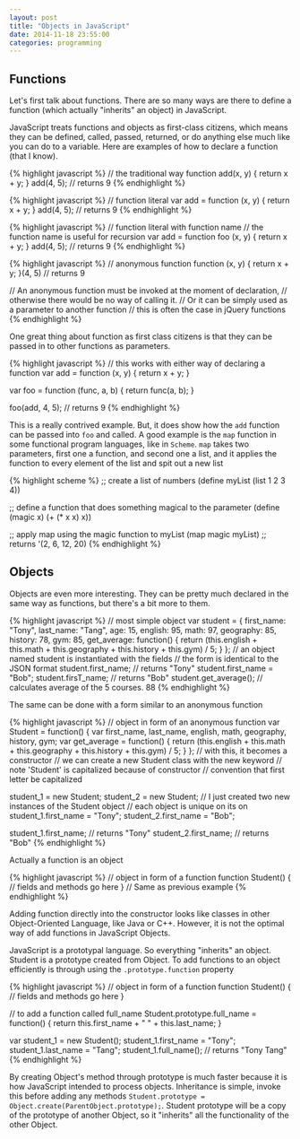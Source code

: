 ```yaml
---
layout: post
title: "Objects in JavaScript"
date: 2014-11-18 23:55:00
categories: programming
---
```


## Functions ##
Let's first talk about functions. There are so many ways are there to define a function (which actually "inherits" an object) in JavaScript.

JavaScript treats functions and objects as first-class citizens, which means they can be defined, called, passed, returned, or do anything else much like you can do to a variable. Here are examples of how to declare a function (that I know).

{% highlight javascript %}
// the traditional way
function add(x, y) {
  return x + y;
}
add(4, 5); // returns 9
{% endhighlight %}

{% highlight javascript %}
// function literal
var add = function (x, y) {
  return x + y;
}
add(4, 5); // returns 9
{% endhighlight %}

{% highlight javascript %}
// function literal with function name
// the function name is useful for recursion
var add = function foo (x, y) {
  return x + y;
}
add(4, 5); // returns 9
{% endhighlight %}

{% highlight javascript %}
// anonymous function
function (x, y) {
  return x + y;
}(4, 5) // returns 9

// An anonymous function must be invoked at the moment of declaration, 
// otherwise there would be no way of calling it.
// Or it can be simply used as a parameter to another function
// this is often the case in jQuery functions
{% endhighlight %}

One great thing about function as first class citizens is that they can be passed in to other functions as parameters.

{% highlight javascript %}
// this works with either way of declaring a function
var add = function (x, y) {
  return x + y;
}

var foo = function (func, a, b) {
  return func(a, b);
}

foo(add, 4, 5); // returns 9
{% endhighlight %}

This is a really contrived example. But, it does show how the `add` function can be passed into `foo` and called. A good example is the `map` function in some functional program languages, like in `Scheme`. `map` takes two parameters, first one a function, and second one a list, and it applies the function to every element of the list and spit out a new list

{% highlight scheme %}
;; create a list of numbers
(define myList (list 1 2 3 4))

;; define a function that does something magical to the parameter
(define (magic x)
 (+ (* x x) x))

;; apply map using the magic function to myList
(map magic myList) ;; returns '(2, 6, 12, 20)
{% endhighlight %}

## Objects ##
Objects are even more interesting. They can be pretty much declared in the same way as functions, but there's a bit more to them.

{% highlight javascript %}
// most simple object
var student = {
  first_name: "Tony",
  last_name: "Tang",
  age: 15,
  english: 95,
  math: 97,
  geography: 85,
  history: 78,
  gym: 85,
  get_average: function() {
    return (this.english + this.math + this.geography + this.history + this.gym) / 5;
  }
};
// an object named student is instantiated with the fields
// the form is identical to the JSON format
student.first_name; // returns "Tony"
student.first_name = "Bob";
student.firsT_name; // returns "Bob"
student.get_average(); // calculates average of the 5 courses. 88
{% endhighlight %}

The same can be done with a form similar to an anonymous function

{% highlight javascript %}
// object in form of an anonymous function
var Student = function() {
  var first_name, last_name, english, math, geography, history, gym;
  var get_average = function() {
    return (this.english + this.math + this.geography + this.history + this.gym) / 5;
  }
};
// with this, it becomes a constructor
// we can create a new Student class with the new keyword
// note 'Student' is capitalized because of constructor
//  convention that first letter be capitalized

student_1 = new Student;
student_2 = new Student;
// I just created two new instances of the Student object
// each object is unique on its on
student_1.first_name = "Tony";
student_2.first_name = "Bob";

student_1.first_name; // returns "Tony"
student_2.first_name; // returns "Bob"
{% endhighlight %}

Actually a function is an object

{% highlight javascript %}
// object in form of a function
function Student() {
  // fields and methods go here
}
// Same as previous example
{% endhighlight %}

Adding function directly into the constructor looks like classes in other Object-Oriented Language, like Java or C++. However, it is not the optimal way of add functions in JavaScript Objects.

JavaScript is a prototypal language. So everything "inherits" an object. Student is a prototype created from Object. To add functions to an object efficiently is through using the `.prototype.function` property

{% highlight javascript %}
// object in form of a function
function Student() {
  // fields and methods go here
}

// to add a function called full_name
Student.prototype.full_name = function() {
  return this.first_name + " " + this.last_name;
}

var student_1 = new Student();
student_1.first_name = "Tony";
student_1.last_name = "Tang";
student_1.full_name(); // returns "Tony Tang"
{% endhighlight %}

By creating Object's method through prototype is much faster because it is how JavaScript intended to process objects. Inheritance is simple, invoke this before adding any methods `Student.prototype = Object.create(ParentObject.prototype);`. Student prototype will be a copy of the prototype of another Object, so it "inherits" all the functionality of the other Object.